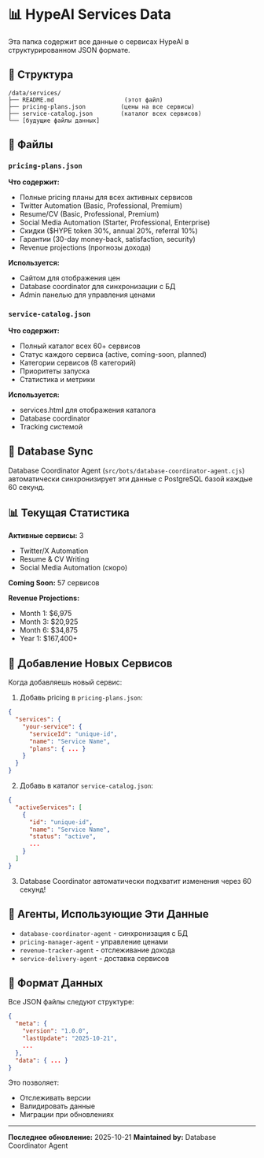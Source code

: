 # 📊 HypeAI Services Data

Эта папка содержит все данные о сервисах HypeAI в структурированном JSON формате.

## 📁 Структура

```
/data/services/
├── README.md                    (этот файл)
├── pricing-plans.json          (цены на все сервисы)
├── service-catalog.json        (каталог всех сервисов)
└── [будущие файлы данных]
```

## 📄 Файлы

### `pricing-plans.json`
**Что содержит:**
- Полные pricing планы для всех активных сервисов
- Twitter Automation (Basic, Professional, Premium)
- Resume/CV (Basic, Professional, Premium)
- Social Media Automation (Starter, Professional, Enterprise)
- Скидки ($HYPE token 30%, annual 20%, referral 10%)
- Гарантии (30-day money-back, satisfaction, security)
- Revenue projections (прогнозы дохода)

**Используется:**
- Сайтом для отображения цен
- Database coordinator для синхронизации с БД
- Admin панелью для управления ценами

### `service-catalog.json`
**Что содержит:**
- Полный каталог всех 60+ сервисов
- Статус каждого сервиса (active, coming-soon, planned)
- Категории сервисов (8 категорий)
- Приоритеты запуска
- Статистика и метрики

**Используется:**
- services.html для отображения каталога
- Database coordinator
- Tracking системой

## 🔄 Database Sync

Database Coordinator Agent (`src/bots/database-coordinator-agent.cjs`) автоматически синхронизирует эти данные с PostgreSQL базой каждые 60 секунд.

## 📊 Текущая Статистика

**Активные сервисы:** 3
- Twitter/X Automation
- Resume & CV Writing
- Social Media Automation (скоро)

**Coming Soon:** 57 сервисов

**Revenue Projections:**
- Month 1: $6,975
- Month 3: $20,925
- Month 6: $34,875
- Year 1: $167,400+

## 🚀 Добавление Новых Сервисов

Когда добавляешь новый сервис:

1. Добавь pricing в `pricing-plans.json`:
```json
{
  "services": {
    "your-service": {
      "serviceId": "unique-id",
      "name": "Service Name",
      "plans": { ... }
    }
  }
}
```

2. Добавь в каталог `service-catalog.json`:
```json
{
  "activeServices": [
    {
      "id": "unique-id",
      "name": "Service Name",
      "status": "active",
      ...
    }
  ]
}
```

3. Database Coordinator автоматически подхватит изменения через 60 секунд!

## 🤖 Агенты, Использующие Эти Данные

- `database-coordinator-agent` - синхронизация с БД
- `pricing-manager-agent` - управление ценами
- `revenue-tracker-agent` - отслеживание дохода
- `service-delivery-agent` - доставка сервисов

## 📝 Формат Данных

Все JSON файлы следуют структуре:

```json
{
  "meta": {
    "version": "1.0.0",
    "lastUpdate": "2025-10-21",
    ...
  },
  "data": { ... }
}
```

Это позволяет:
- Отслеживать версии
- Валидировать данные
- Миграции при обновлениях

---

**Последнее обновление:** 2025-10-21
**Maintained by:** Database Coordinator Agent
